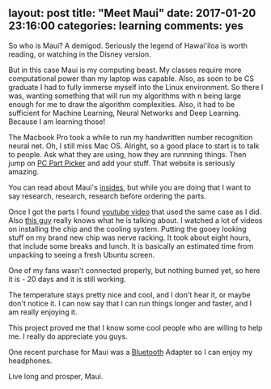 layout: post
title:  "Meet Maui"
date:   2017-01-20 23:16:00
categories: learning
comments: yes
---

So who is Maui? A demigod. Seriously the legend of Hawai'iloa is worth reading, or watching in the Disney version.

But in this case Maui is my computing beast. My classes require more computational power than my laptop was capable. Also, as soon to be CS graduate I had to fully immerse
myself into the Linux environment. So there I was, wanting something that will run my algorithms with n being large enough for me to draw the algorithm complexities. Also, it had to be sufficient for Machine Learning, Neural Networks and Deep Learning. Because I am learning those!

The Macbook Pro took a while to run my handwritten number recognition neural net. Oh, I still miss Mac OS. Alright, so a good place to start is to talk to people. Ask what they are using, how they are runnning things. Then jump on [PC Part Picker](https://pcpartpicker.com/list/wD8CZ8) and add your stuff. That website is seriously amazing.

You can read about Maui's [insides](https://pcpartpicker.com/list/wD8CZ8), but while you are doing that I want to say research, research, research before ordering the parts.

Once I got the parts I found [youtube video](https://www.youtube.com/watch?v=y_4F8DhPQ48&t=1027s) that used the same case as I did. Also [this guy](https://www.youtube.com/watch?v=0bUghCx9iso) really knows what he is talking about. I watched a lot of videos on installing the chip and the cooling system. Putting the gooey looking stuff on my brand new chip was nerve racking. It took about eight hours, that include some breaks and lunch. It is basically an estimated time from unpacking to seeing a fresh Ubuntu screen.

One of my fans wasn't connected properly, but nothing burned yet, so here it is - 20 days and it is still working.

The temperature stays pretty nice and cool, and I don't hear it, or maybe don't notice it. I can now say that I can run things longer and faster, and I am really enjoying it.

This project proved me that I know some cool people who are willing to help me. I really do appreciate you guys.

One recent purchase for Maui was a [Bluetooth](https://www.amazon.com/gp/product/B009ZIILLI/ref=oh_aui_detailpage_o00_s00?ie=UTF8&psc=1) Adapter so I can enjoy my headphones.

Live long and prosper, Maui.

